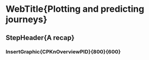 
# WebTitle{Plotting and predicting journeys}

## StepHeader{A recap}

### InsertGraphic{CPKnOverviewPID}{800}{600}


